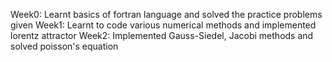 Week0: Learnt basics of fortran language and solved the practice problems given
Week1: Learnt to code various numerical methods and implemented lorentz attractor
Week2: Implemented Gauss-Siedel, Jacobi methods and solved poisson's equation
